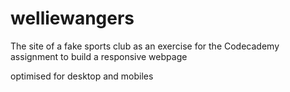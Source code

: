 # welliewangers
The site of a fake sports club as an exercise for the Codecademy assignment to build a responsive webpage

optimised for desktop and mobiles
